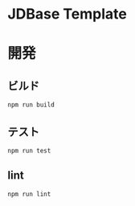 # JDBase Template

# 開発

## ビルド
```
npm run build
```

## テスト
```
npm run test
```

## lint

```
npm run lint
```
